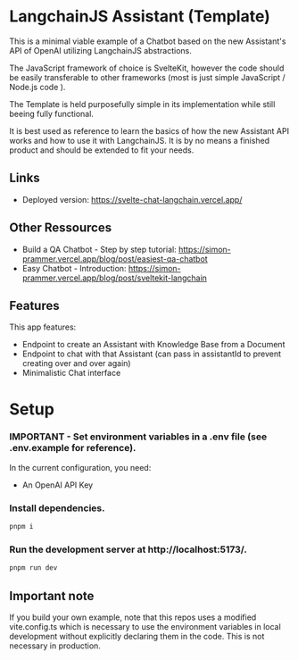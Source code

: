 # LangchainJS Assistant (Template)

This is a minimal viable example of a Chatbot based on the new Assistant's API of OpenAI utilizing LangchainJS abstractions.

The JavaScript framework of choice is SvelteKit, however the code should be easily transferable to other frameworks (most is just simple JavaScript / Node.js code ).

The Template is held purposefully simple in its implementation while still beeing fully functional.

It is best used as reference to learn the basics of how the new Assistant API works and how to use it with LangchainJS.
It is by no means a finished product and should be extended to fit your needs.

## Links

- Deployed version: https://svelte-chat-langchain.vercel.app/

## Other Ressources

- Build a QA Chatbot - Step by step tutorial: https://simon-prammer.vercel.app/blog/post/easiest-qa-chatbot
- Easy Chatbot - Introduction: https://simon-prammer.vercel.app/blog/post/sveltekit-langchain

## Features

This app features:

- Endpoint to create an Assistant with Knowledge Base from a Document
- Endpoint to chat with that Assistant (can pass in assistantId to prevent creating over and over again)
- Minimalistic Chat interface

# Setup

### IMPORTANT - Set environment variables in a .env file (see .env.example for reference).

In the current configuration, you need:

- An OpenAI API Key

### Install dependencies.

```sh
pnpm i
```

### Run the development server at http://localhost:5173/.

```sh
pnpm run dev
```

## Important note

If you build your own example, note that this repos uses a modified vite.config.ts which is necessary to use the environment variables in local development without explicitly declaring them in the code. This is not necessary in production.
